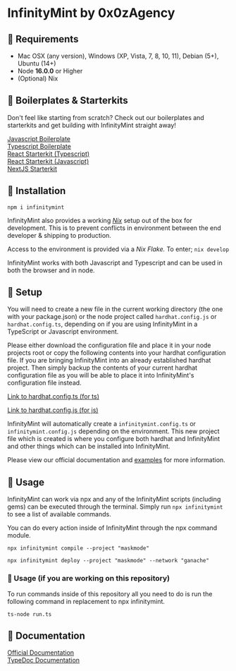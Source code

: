 # InfinityMint by 0x0zAgency

## 🗿 Requirements

- Mac OSX (any version), Windows (XP, Vista, 7, 8, 10, 11), Debian (5+), Ubuntu (14+)
- Node **16.0.0** or Higher
- (Optional) Nix

## 🗿 Boilerplates & Starterkits

Don't feel like starting from scratch? Check out our boilerplates and starterkits and get building with InfinityMint straight away!

[Javascript Boilerplate](https://github.com/0x0zAgency/infinitymint-javascript-boilerplate)</br>
[Typescript Boilerplate](https://github.com/0x0zAgency/infinitymint-typescript-boilerplate)</br>
[React Starterkit (Typescript)](https://github.com/0x0zAgency/infinitymint-react-typescript-starterkit)</br>
[React Starterkit (Javascript)](https://github.com/0x0zAgency/infinitymint-react-javascript-starterkit)</br>
[NextJS Starterkit](https://github.com/0x0zAgency/infinitymint-nextjs-starterkit)</br>

## 🗿 Installation

`npm i infinitymint`

InfinityMint also provides a working [_Nix_](https://nixos.org) setup out of the box for development.
This is to prevent conflicts in environment between the end developer & shipping to production.

Access to the environment is provided via a _Nix Flake._ To enter;
`nix develop`

InfinityMint works with both Javascript and Typescript and can be used in both the browser and in node.

## 🗿 Setup

You will need to create a new file in the current working directory (the one with your package.json) or the node project called `hardhat.config.js` or `hardhat.config.ts`, depending on if you are using InfinityMint in a TypeScript or Javascript environment.

Please either download the configuration file and place it in your node projects root or copy the following contents into your hardhat configuration file. If you are bringing InfinityMint into an already established hardhat project. Then simply backup the contents of your current hardhat configuration file as you will be able to place it into InfinityMint's configuration file instead.

[Link to hardhat.config.ts (for ts)](https://github.com/0x0zAgency/infinitymint-beta/blob/master/examples/hardhat.config.ts)

[Link to hardhat.config.js (for js)](https://github.com/0x0zAgency/infinitymint-beta/blob/master/examples/js/hardhat.config.js)

InfinityMint will automatically create a `infinitymint.config.ts` or `infinitymint.config.js` depending on the environment. This new project file which is created is where you configure both hardhat and InfinityMint and other things which can be installed into InfinityMint.

Please view our official documentation and [examples](https://docs.infinitymint.app/modules/examples_examples.html) for more information.

## 🗿 Usage

InfinityMint can work via npx and any of the InfinityMint scripts (including gems) can be executed through the terminal. Simply run `npx infinitymint` to see a list of available commands.

You can do every action inside of InfinityMint through the npx command module.

`npx infinitymint compile --project "maskmode"`

`npx infinitymint deploy --project "maskmode" --network "ganache"`

### 🗿 Usage (if you are working on this repository)

To run commands inside of this repository all you need to do is run the following command in replacement to npx infinitymint.

`ts-node run.ts`

## 🗿 Documentation

[Official Documentation](https://docs.infinitymint.app)</br>
[TypeDoc Documentation](https://typedoc.org/)
